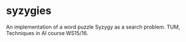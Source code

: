 # syzygies
An implementation of a word puzzle Syzygy as a search problem. TUM, Techniques in AI course WS15/16.
